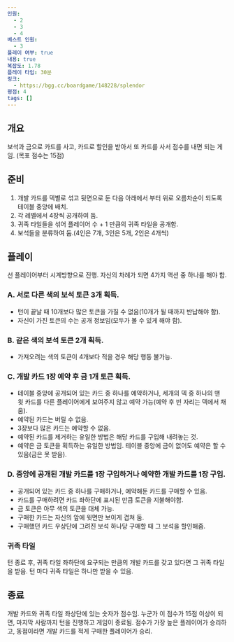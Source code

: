 ```yaml
---
인원:
  - 2
  - 3
  - 4
베스트 인원:
  - 3
플레이 여부: true
내용: true
복잡도: 1.78
플레이 타임: 30분
링크:
  - https://bgg.cc/boardgame/148228/splendor
평점: 4
tags: []
---
```

## 개요
보석과 금으로 카드를 사고, 카드로 할인을 받아서 또 카드를 사서 점수를 내면 되는 게임.
(목표 점수는 15점)
## 준비
1. 개발 카드를 덱별로 섞고 뒷면으로 둔 다음 아래에서 부터 위로 오름차순이 되도록 테이블 중앙에 배치.
2. 각 레벨에서 4장씩 공개하여 둠.
3. 귀족 타일들을 섞어 플레이어 수 + 1 만큼의 귀족 타일을 공개함.
4. 보석들을 분류하여 둠.(4인은 7개, 3인은 5개, 2인은 4개씩)
## 플레이
선 플레이어부터 시계방향으로 진행.
자신의 차례가 되면 4가지 액션 중 하나를 해야 함.
### A. 서로 다른 색의 보석 토큰 3개 획득.
 - 턴이 끝날 때 10개보다 많은 토큰을 가질 수 없음(10개가 될 때까지 반납해야 함).
 - 자신이 가진 토큰의 수는 공개 정보임(모두가 볼 수 있게 해야 함).
### B. 같은 색의 보석 토큰 2개 획득.
 - 가져오려는 색의 토큰이 4개보다 적을 경우 해당 행동 불가능.
### C. 개발 카드 1장 예약 후 금 1개 토큰 획득.
 - 테이블 중앙에 공개되어 있는 카드 중 하나를 예약하거나, 세개의 덱 중 하나의 맨 윗 카드를 다른 플레이어에게 보여주지 않고 예약 가능(예약 후 빈 자리는 덱에서 채움).
 - 예약된 카드는 버릴 수 없음.
 - 3장보다 많은 카드는 예약할 수 없음.
 - 예약된 카드를 제거하는 유일한 방법은 해당 카드를 구입해 내려놓는 것.
 - 예약은 금 토큰을 획득하는 유일한 방법임. 테이블 중앙에 금이 없어도 예약은 할 수 있음(금은 못 받음).
### D. 중앙에 공개된 개발 카드를 1장 구입하거나 예약한 개발 카드를 1장 구입.
 - 공개되어 있는 카드 중 하나를 구매하거나, 예약해둔 카드를 구매할 수 있음.
 - 카드를 구매하려면 카드 좌하단에 표시된 만큼 토큰을 지불해야함.
 - 금 토큰은 아무 색의 토큰을 대체 가능.
 - 구매한 카드는 자신의 앞에 윗면만 보이게 겹쳐 둠.
 - 구매했던 카드 우상단에 그려진 보석 하나당 구매할 때 그 보석을 할인해줌.
### 귀족 타일
턴 종료 후, 귀족 타일 좌하단에 요구되는 만큼의 개발 카드를 갖고 있다면 그 귀족 타일을 받음.
턴 마다 귀족 타일은 하나만 받을 수 있음.
## 종료
개발 카드와 귀족 타일 좌상단에 있는 숫자가 점수임.
누군가 이 점수가 15점 이상이 되면, 마지막 사람까지 턴을 진행하고 게임이 종료됨.
점수가 가장 높은 플레이어가 승리하고, 동점이라면 개발 카드를 적게 구매한 플레이어가 승리.